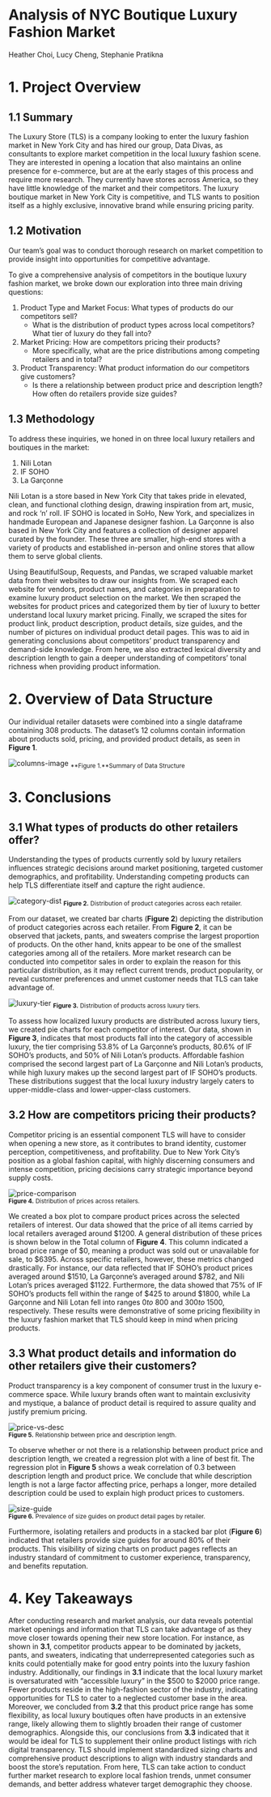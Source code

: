 # Analysis of NYC Boutique Luxury Fashion Market
Heather Choi, Lucy Cheng, Stephanie Pratikna

# 1. Project Overview
## 1.1 Summary
The Luxury Store (TLS) is a company looking to enter the luxury fashion market in New York City and has hired our group, Data Divas, as consultants to explore market competition in the local luxury fashion scene. They are interested in opening a location that also maintains an online presence for e-commerce, but are at the early stages of this process and require more research. They currently have stores across America, so they have little knowledge of the market and their competitors. The luxury boutique market in New York City is competitive, and TLS wants to position itself as a highly exclusive, innovative brand while ensuring pricing parity. 

## 1.2 Motivation
Our team’s goal was to conduct thorough research on market competition to provide insight into opportunities for competitive advantage.

To give a comprehensive analysis of competitors in the boutique luxury fashion market, we broke down our exploration into three main driving questions:

1. Product Type and Market Focus: What types of products do our competitors sell?
   - What is the distribution of product types across local competitors? What tier of luxury do they fall into?
2. Market Pricing: How are competitors pricing their products? 
   - More specifically, what are the price distributions among competing retailers and in total?
3. Product Transparency: What product information do our competitors give customers?
   - Is there a relationship between product price and description length? How often do retailers provide size guides?
  
## 1.3 Methodology 
To address these inquiries, we honed in on three local luxury retailers and boutiques in the market:
1. Nili Lotan
2. IF SOHO 
3. La Garçonne
   
Nili Lotan is a store based in New York City that takes pride in elevated, clean, and functional clothing design, drawing inspiration from art, music, and rock ‘n’ roll. IF SOHO is located in SoHo, New York, and specializes in handmade European and Japanese designer fashion. La Garçonne is also based in New York City and features a collection of designer apparel curated by the founder. These three are smaller, high-end stores with a variety of products and established in-person and online stores that allow them to serve global clients. 

Using BeautifulSoup, Requests, and Pandas, we scraped valuable market data from their websites to draw our insights from. We scraped each website for vendors, product names, and categories in preparation to examine luxury product selection on the market. We then scraped the websites for product prices and categorized them by tier of luxury to better understand local luxury market pricing. Finally, we scraped the sites for product link, product description, product details, size guides, and the number of pictures on individual product detail pages. This was to aid in generating conclusions about competitors’ product transparency and demand-side knowledge. From here, we also extracted lexical diversity and description length to gain a deeper understanding of competitors’ tonal richness when providing product information. 

# 2. Overview of Data Structure
Our individual retailer datasets were combined into a single dataframe containing 308 products. The dataset’s 12 columns contain information about products sold, pricing, and provided product details, as seen in **Figure 1**. 

![columns-image](/Data_Bootcamp/columns.png)
<sub>**Figure 1.**Summary of Data Structure</sub>

# 3. Conclusions
## 3.1 What types of products do other retailers offer?
Understanding the types of products currently sold by luxury retailers influences strategic decisions around market positioning, targeted customer demographics, and profitability. Understanding competing products can help TLS differentiate itself and capture the right audience.

![category-dist](/Data_Bootcamp/category_distribution.png)
<sub>**Figure 2.** Distribution of product categories across each retailer.</sub>

From our dataset, we created bar charts (**Figure 2**) depicting the distribution of product categories across each retailer. From **Figure 2**, it can be observed that jackets, pants, and sweaters comprise the largest proportion of products. On the other hand, knits appear to be one of the smallest categories among all of the retailers. More market research can be conducted into competitor sales in order to explain the reason for this particular distribution, as it may reflect current trends, product popularity, or reveal customer preferences and unmet customer needs that TLS can take advantage of. 

![luxury-tier](/Data_Bootcamp/luxury_tier_distribution.png)
<sub>**Figure 3.** Distribution of products across luxury tiers.</sub>

To assess how localized luxury products are distributed across luxury tiers, we created pie charts for each competitor of interest. Our data, shown in **Figure 3**, indicates that most products fall into the category of accessible luxury, the tier comprising 53.8% of La Garçonne’s products, 80.6% of IF SOHO’s products, and 50% of Nili Lotan’s products. Affordable fashion comprised the second largest part of La Garçonne and Nili Lotan’s products, while high luxury makes up the second largest part of IF SOHO’s products. These distributions suggest that the local luxury industry largely caters to upper-middle-class and lower-upper-class customers. 

## 3.2 How are competitors pricing their products?
Competitor pricing is an essential component TLS will have to consider when opening a new store, as it contributes to brand identity, customer perception, competitiveness, and profitability. Due to New York City’s position as a global fashion capital, with highly discerning consumers and intense competition, pricing decisions carry strategic importance beyond supply costs.

![price-comparison](/Data_Bootcamp/price_comparison.png) <br/>
<sub>**Figure 4.** Distribution of prices across retailers.</sub>

We created a box plot to compare product prices across the selected retailers of interest. Our data showed that the price of all items carried by local retailers averaged around $1200. A general distribution of these prices is shown below in the Total column of **Figure 4**. This column indicated a broad price range of $0, meaning a product was sold out or unavailable for sale, to $6395. Across specific retailers, however, these metrics changed drastically. For instance, our data reflected that IF SOHO’s product prices averaged around $1510, La Garçonne’s averaged around $782, and Nili Lotan’s prices averaged $1122. Furthermore, the data showed that 75% of IF SOHO’s products fell within the range of $425 to around $1800, while La Garçonne and Nili Lotan fell into ranges $0 to ~$800 and $300 to ~$1500, respectively. These results were demonstrative of some pricing flexibility in the luxury fashion market that TLS should keep in mind when pricing products.

## 3.3 What product details and information do other retailers give their customers? 
 Product transparency is a key component of consumer trust in the luxury e-commerce space. While luxury brands often want to maintain exclusivity and mystique, a balance of product detail is required to assure quality and justify premium pricing.

![price-vs-desc](/Data_Bootcamp/price_vs_description.png) <br/>
<sub>**Figure 5.** Relationship between price and description length.</sub>

To observe whether or not there is a relationship between product price and description length, we created a regression plot with a line of best fit. The regression plot in **Figure 5** shows a weak correlation of 0.3 between description length and product price. We conclude that while description length is not a large factor affecting price, perhaps a longer, more detailed description could be used to explain high product prices to customers. 

![size-guide](/Data_Bootcamp/size_guide.png) <br/>
<sub>**Figure 6.** Prevalence of size guides on product detail pages by retailer.</sub>

Furthermore, isolating retailers and products in a stacked bar plot (**Figure 6**) indicated that retailers provide size guides for around 80% of their products. This visibility of sizing charts on product pages reflects an industry standard of commitment to customer experience, transparency, and benefits reputation. 

# 4. Key Takeaways
After conducting research and market analysis, our data reveals potential market openings and information that TLS can take advantage of as they move closer towards opening their new store location. For instance, as shown in **3.1**, competitor products appear to be dominated by jackets, pants, and sweaters, indicating that underrepresented categories such as knits could potentially make for good entry points into the luxury fashion industry. Additionally, our findings in **3.1** indicate that the local luxury market is oversaturated with “accessible luxury” in the $500 to $2000 price range. Fewer products reside in the high-fashion sector of the industry, indicating opportunities for TLS to cater to a neglected customer base in the area. Moreover, we concluded from **3.2** that this product price range has some flexibility, as local luxury boutiques often have products in an extensive range, likely allowing them to slightly broaden their range of customer demographics. Alongside this, our conclusions from **3.3** indicated that it would be ideal for TLS to supplement their online product listings with rich digital transparency. TLS should implement standardized sizing charts and comprehensive product descriptions to align with industry standards and boost the store’s reputation. From here, TLS can take action to conduct further market research to explore local fashion trends, unmet consumer demands, and better address whatever target demographic they choose.


